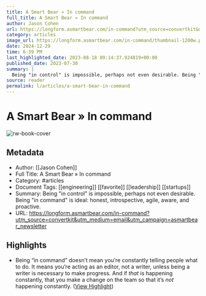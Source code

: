 ```yaml
---
title: A Smart Bear » In command
full_title: A Smart Bear » In command
author: Jason Cohen
url: https://longform.asmartbear.com/in-command?utm_source=convertkit&utm_medium=email&utm_campaign=asmartbear_newsletter
category: articles
image_url: https://longform.asmartbear.com/in-command/thumbnail-1200w.png
date: 2024-12-29
time: 6:39 PM
last_highlighted_date: 2023-08-18 09:14:37.924819+00:00
published_date: 2023-07-30
summary: |
  Being "in control" is impossible, perhaps not even desirable. Being "in command" is ideal: honest, introspective, agile, aware, and proactive.
source: reader
permalink: l/articles/a-smart-bear-in-command
---
```

# A Smart Bear » In command

![rw-book-cover](https://longform.asmartbear.com/in-command/thumbnail-1200w.png)

## Metadata
- Author: [[Jason Cohen]]
- Full Title: A Smart Bear » In command
- Category: #articles
- Document Tags: [[engineering]] [[favorite]] [[leadership]] [[startups]] 
- Summary: Being "in control" is impossible, perhaps not even desirable. Being "in command" is ideal: honest, introspective, agile, aware, and proactive.
- URL: https://longform.asmartbear.com/in-command?utm_source=convertkit&utm_medium=email&utm_campaign=asmartbear_newsletter

## Highlights
- Being “in command” doesn’t mean you’re constantly telling people what to do. It means you’re acting as an editor, not a writer, unless being a writer is necessary to make progress. And if *that* is happening constantly, that you make a change on the team so that it’s *not* happening constantly. ([View Highlight](https://read.readwise.io/read/01h83ysprh9kczg5nxnmth8rf9))


